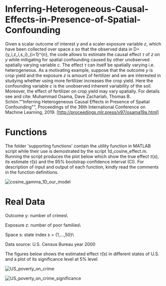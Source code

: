 # Inferring-Heterogeneous-Causal-Effects-in-Presence-of-Spatial-Confounding
Given a scalar outcome of interest $y$ and a scaler exposure variable $z$, which have been collected over space $s$ so that the observed data in D={y_i,z_i,s_i}_{i=1}^{n}, the code allows to estimate the causal effect $\tau$ of $z$ on $y$ while mitigating for spatial confounding caused by other unobserved spatially varying variable $c$. The effect $\tau$ can itself be spatially varying i.e. heterogeneous. As a motivating example, suppose that the outcome $y$ is crop yield and the exposure $z$ is amount of fertilizer and we are interested in studying whether using more fertilizer increases the crop yield. Here the confounding variable $c$ is the unobserved inherent variability of the soil. Moreover, the effect of fertilizer on crop yield may vary spatially. For details see and cite: Muhammad Osama, Dave Zachariah, Thomas B. Schön.""Inferring Heterogeneous Causal Effects in Presence of Spatial Confounding"", Proceedings of the 36th International Conference on Machine Learning, 2019. [http://proceedings.mlr.press/v97/osama19a.html]

# Functions
The folder 'supporting functions' contain the utility function in MATLAB script while their use is demostrated by the script 1d_cosine_effect.m. Running the script produces the plot below which show the true effect $\tau(s)$, its estimate $\widehat{\tau}(s)$ and the $95\%$ bootstrap confidence interval (CI). For description of input and output of each function, kindly read the comments in the function definitions.

![cosine_gamma_1D_our_model](https://user-images.githubusercontent.com/37805794/58567665-05936700-8233-11e9-8c11-ed357e0feacd.png)

# Real Data 
Outcome y: number of crimes\

Exposure z: number of poor families\

Space s: state index s = {1,...,50}\

Data source: U.S. Census Bureau year 2000

The figures below shows the estimated effect $\widehat{\tau}(s)$ in different states of U.S. and a plot of its significance level at 5% level.

![US_poverty_on_crime](https://user-images.githubusercontent.com/37805794/58567005-d6c8c100-8231-11e9-86e0-3a99732ed502.png)

![US_poverty_on_crime_significance](https://user-images.githubusercontent.com/37805794/58567272-5bb3da80-8232-11e9-9430-a62d4581a4b1.png)
